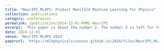 ```yaml
---
title: "NeurIPS ML4PS: Product Manifold Machine Learning for Physics"
collection: publications
category: conferences
permalink: /publication/2014-12-01-PMML-NeurIPS
excerpt: 'This paper is about the number 2. The number 3 is left for future work.'
date: 2024-12-01
venue: 'NeurIPS ML4PS 2024'
paperurl: 'https://ml4physicalsciences.github.io/2024/files/NeurIPS_ML4PS_2024_163.pdf'
---
```

